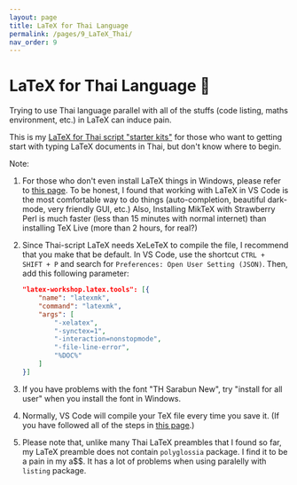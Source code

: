 ```yaml
---
layout: page
title: LaTeX for Thai Language
permalink: /pages/9_LaTeX_Thai/
nav_order: 9
---
```


# LaTeX for Thai Language :city_sunset:

Trying to use Thai language parallel with all of the stuffs (code listing, maths environment, etc.) in LaTeX can induce pain. 

This is my [LaTeX for Thai script "starter kits"](https://github.com/nutchanonj/LaTeX_Thai) for those who want to getting start with typing LaTeX documents in Thai, but don't know where to begin.

Note:
1. For those who don't even install LaTeX things in Windows, please refer to [this page](https://mjcb.io/blog/2020/01/23/visual-studio-code-with-latex/). To be honest, I found that working with LaTeX in VS Code is the most comfortable way to do things (auto-completion, beautiful dark-mode, very friendly GUI, etc.) Also, Installing MikTeX with Strawberry Perl is much faster (less than 15 minutes with normal internet) than installing TeX Live (more than 2 hours, for real?)
2. Since Thai-script LaTeX needs XeLeTeX to compile the file, I recommend that you make that be default. In VS Code, use the shortcut `CTRL + SHIFT + P` and search for `Preferences: Open User Setting (JSON)`. Then, add this following parameter:

    ```json
    "latex-workshop.latex.tools": [{
        "name": "latexmk",
        "command": "latexmk",
        "args": [
            "-xelatex",
            "-synctex=1",
            "-interaction=nonstopmode",
            "-file-line-error",
            "%DOC%"
        ]
    }]
    ```

3. If you have problems with the font "TH Sarabun New", try "install for all user" when you install the font in Windows.
4. Normally, VS Code will compile your TeX file every time you save it. (If you have followed all of the steps in [this page](https://mjcb.io/blog/2020/01/23/visual-studio-code-with-latex/).)
5. Please note that, unlike many Thai LaTeX preambles that I found so far, my LaTeX preamble does not contain `polyglossia` package. I find it to be a pain in my a$$. It has a lot of problems when using paralelly with `listing` package.

